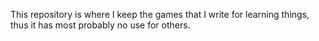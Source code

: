 This repository is where I keep the games that I write for learning things, thus it has most probably no use for others.
